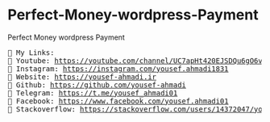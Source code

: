 # Perfect-Money-wordpress-Payment
Perfect Money wordpress Payment

<pre>
📌 My Links:
🔹 Youtube: <a href="https://www.youtube.com/channel/UC7apHt420EJSDQu6gO6vvEw">https://youtube.com/channel/UC7apHt420EJSDQu6gO6vvEw</a>
🔹 Instagram: <a href="https://instagram.com/yousef.ahmadi1831">https://instagram.com/yousef.ahmadi1831</a>
🔹 Website: <a href="https://yousef-ahmadi.ir">https://yousef-ahmadi.ir</a>
🔹 Github: <a href="https://github.com/yousef-ahmadi">https://github.com/yousef-ahmadi</a>
🔸 Telegram: <a href="https://t.me/yousef_ahmadi01">https://t.me/yousef_ahmadi01</a>
🔸 Facebook: <a href="https://www.facebook.com/yousef.ahmadi01">https://www.facebook.com/yousef.ahmadi01</a>
🔸 Stackoverflow: <a href="https://stackoverflow.com/users/14372047/yousef-ahmadi">https://stackoverflow.com/users/14372047/yousef-ahmadi</a>
</pre>
